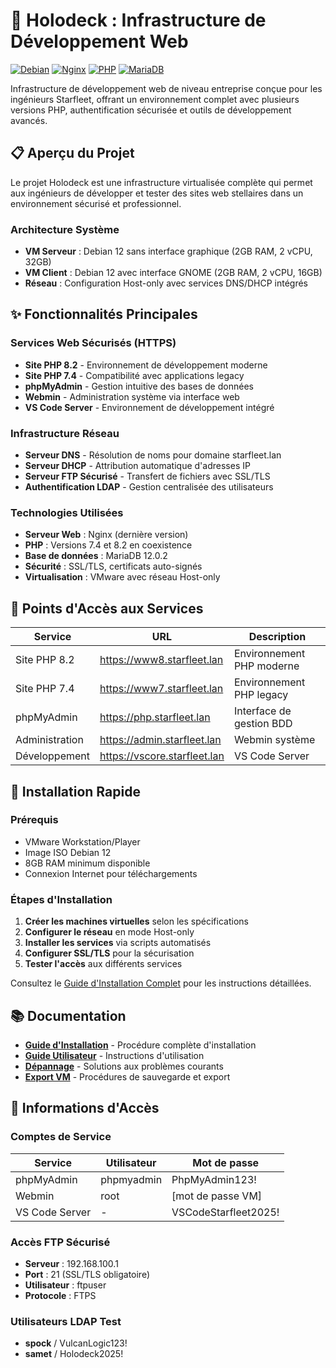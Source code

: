 # 🚀 Holodeck : Infrastructure de Développement Web

[![Debian](https://img.shields.io/badge/OS-Debian%2012-red.svg)](https://www.debian.org/)
[![Nginx](https://img.shields.io/badge/Serveur-Nginx-green.svg)](https://nginx.org/)
[![PHP](https://img.shields.io/badge/PHP-7.4%20%7C%208.2-blue.svg)](https://php.net/)
[![MariaDB](https://img.shields.io/badge/Base%20de%20donn%C3%A9es-MariaDB-orange.svg)](https://mariadb.org/)

Infrastructure de développement web de niveau entreprise conçue pour les ingénieurs Starfleet, offrant un environnement complet avec plusieurs versions PHP, authentification sécurisée et outils de développement avancés.

## 📋 Aperçu du Projet

Le projet Holodeck est une infrastructure virtualisée complète qui permet aux ingénieurs de développer et tester des sites web stellaires dans un environnement sécurisé et professionnel.

### Architecture Système
- **VM Serveur** : Debian 12 sans interface graphique (2GB RAM, 2 vCPU, 32GB)
- **VM Client** : Debian 12 avec interface GNOME (2GB RAM, 2 vCPU, 16GB)
- **Réseau** : Configuration Host-only avec services DNS/DHCP intégrés

## ✨ Fonctionnalités Principales

### Services Web Sécurisés (HTTPS)
- **Site PHP 8.2** - Environnement de développement moderne
- **Site PHP 7.4** - Compatibilité avec applications legacy
- **phpMyAdmin** - Gestion intuitive des bases de données
- **Webmin** - Administration système via interface web
- **VS Code Server** - Environnement de développement intégré

### Infrastructure Réseau
- **Serveur DNS** - Résolution de noms pour domaine starfleet.lan
- **Serveur DHCP** - Attribution automatique d'adresses IP
- **Serveur FTP Sécurisé** - Transfert de fichiers avec SSL/TLS
- **Authentification LDAP** - Gestion centralisée des utilisateurs

### Technologies Utilisées
- **Serveur Web** : Nginx (dernière version)
- **PHP** : Versions 7.4 et 8.2 en coexistence
- **Base de données** : MariaDB 12.0.2
- **Sécurité** : SSL/TLS, certificats auto-signés
- **Virtualisation** : VMware avec réseau Host-only

## 🔗 Points d'Accès aux Services

| Service | URL | Description |
|---------|-----|-------------|
| Site PHP 8.2 | https://www8.starfleet.lan | Environnement PHP moderne |
| Site PHP 7.4 | https://www7.starfleet.lan | Environnement PHP legacy |
| phpMyAdmin | https://php.starfleet.lan | Interface de gestion BDD |
| Administration | https://admin.starfleet.lan | Webmin système |
| Développement | https://vscore.starfleet.lan | VS Code Server |

## 🚀 Installation Rapide

### Prérequis
- VMware Workstation/Player
- Image ISO Debian 12
- 8GB RAM minimum disponible
- Connexion Internet pour téléchargements

### Étapes d'Installation
1. **Créer les machines virtuelles** selon les spécifications
2. **Configurer le réseau** en mode Host-only
3. **Installer les services** via scripts automatisés
4. **Configurer SSL/TLS** pour la sécurisation
5. **Tester l'accès** aux différents services

Consultez le [Guide d'Installation Complet](docs/guide-installation.md) pour les instructions détaillées.

## 📚 Documentation

- **[Guide d'Installation](docs/guide-installation.md)** - Procédure complète d'installation
- **[Guide Utilisateur](docs/guide-utilisateur.md)** - Instructions d'utilisation
- **[Dépannage](docs/depannage.md)** - Solutions aux problèmes courants
- **[Export VM](docs/export-vm.md)** - Procédures de sauvegarde et export

## 🔐 Informations d'Accès

### Comptes de Service
| Service | Utilisateur | Mot de passe |
|---------|-------------|--------------|
| phpMyAdmin | phpmyadmin | PhpMyAdmin123! |
| Webmin | root | [mot de passe VM] |
| VS Code Server | - | VSCodeStarfleet2025! |

### Accès FTP Sécurisé
- **Serveur** : 192.168.100.1
- **Port** : 21 (SSL/TLS obligatoire)
- **Utilisateur** : ftpuser
- **Protocole** : FTPS

### Utilisateurs LDAP Test
- **spock** / VulcanLogic123!
- **samet** / Holodeck2025!

```bash
